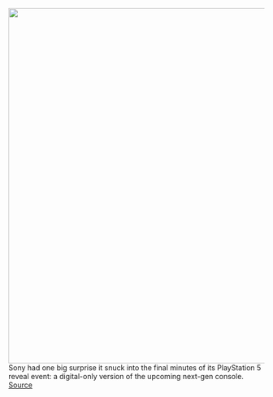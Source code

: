 <img src='https://cdn.vox-cdn.com/thumbor/H6o83qNfmJAv2dfx62yDXI3rwko=/0x0:1072x601/1200x0/filters:focal(0x0:1072x601):no_upscale()/cdn.vox-cdn.com/uploads/chorus_asset/file/20030733/aEvbXGU.png' width='700px' /><br/>
Sony had one big surprise it snuck into the final minutes of its PlayStation 5 reveal event: a digital-only version of the upcoming next-gen console.
<a href='https://www.theverge.com/2020/6/11/21288493/ps5-playstation-5-digital-edition-no-disc-drive-hardware-specs-price-sony'> Source <a/>